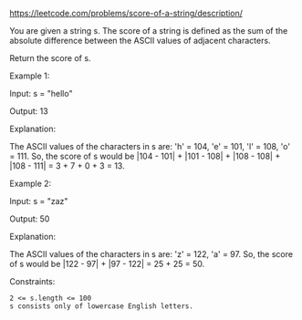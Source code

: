 https://leetcode.com/problems/score-of-a-string/description/

You are given a string s. The score of a string is defined as the sum of the absolute difference between the ASCII values of adjacent characters.

Return the score of s.

 

Example 1:

Input: s = "hello"

Output: 13

Explanation:

The ASCII values of the characters in s are: 'h' = 104, 'e' = 101, 'l' = 108, 'o' = 111. So, the score of s would be |104 - 101| + |101 - 108| + |108 - 108| + |108 - 111| = 3 + 7 + 0 + 3 = 13.

Example 2:

Input: s = "zaz"

Output: 50

Explanation:

The ASCII values of the characters in s are: 'z' = 122, 'a' = 97. So, the score of s would be |122 - 97| + |97 - 122| = 25 + 25 = 50.

 

Constraints:

    2 <= s.length <= 100
    s consists only of lowercase English letters.

